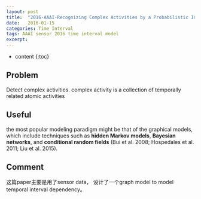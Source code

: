 ```yaml
---
layout: post
title:  "2016-AAAI-Recognizing Complex Activities by a Probabilistic Interval-Based Model"
date:   2016-01-15
categories: Time Interval
tags: AAAI sensor 2016 time interval model
excerpt:
---
```

* content
{:toc}

## Problem
Detect complex activities. complex activity is a collection of temporally related atomic activities

## Useful
the most popular modeling
paradigm might be that of the graphical models, which include
techniques such as **hidden Markov models**, **Bayesian
networks**, and **conditional random fields** (Bui et al. 2008;
Hospedales et al. 2011; Liu et al. 2015).

## Comment
这篇paper主要是用了sensor data， 设计了一个graph model to model temporal interval dependency。